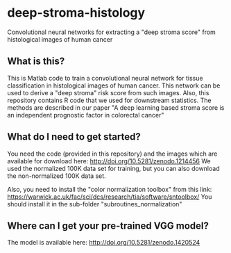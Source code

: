 # deep-stroma-histology
Convolutional neural networks for extracting a "deep stroma score" from histological images of human cancer

## What is this?
This is Matlab code to train a convolutional neural network for tissue classification in histological images of human cancer. This network can be used to derive a "deep stroma" risk score from such images. Also, this repository contains R code that we used for downstream statistics. The methods are described in our paper "A deep learning based stroma score is an independent prognostic factor in colorectal cancer"

## What do I need to get started?
You need the code (provided in this repository) and the images which are available for download here: http://doi.org/10.5281/zenodo.1214456 We used the normalized 100K data set for training, but you can also download the non-normalized 100K data set. 

Also, you need to install the "color normalization toolbox" from this link: https://warwick.ac.uk/fac/sci/dcs/research/tia/software/sntoolbox/ 
You should install it in the sub-folder "subroutines_normalization"

## Where can I get your pre-trained VGG model?
The model is available here: http://doi.org/10.5281/zenodo.1420524 
